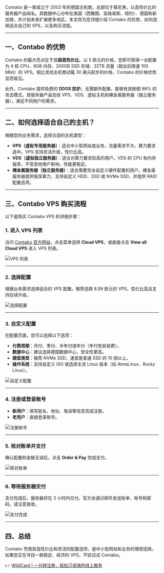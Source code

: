 Contabo 是一家成立于 2003 年的德国主机商，总部位于慕尼黑，以高性价比的服务器产品闻名。其数据中心分布在美国（西雅图、圣路易斯、纽约）、德国和新加坡，并计划未来扩展更多地区。本文将为您详细介绍 Contabo 的优势、如何选择适合自己的 VPS，以及购买流程。

---

## 一、Contabo 的优势

Contabo 的最大亮点在于其**超高性价比**。以 5 欧元的价格，您即可获得一台配置为 4 核 CPU、8GB 内存、200GB SSD 存储、32TB 流量（超出后限速 100 Mbit）的 VPS。相比其他主机商动辄 30 美元起步的价格，Contabo 的价格优势显而易见。

此外，Contabo 提供免费的 **DDOS 防护**，无需额外配置，能够有效抵御 99% 的攻击模式。其服务器产品包括 VPS、VDS、虚拟主机和裸金属服务器（独立服务器），满足不同用户的需求。

---

## 二、如何选择适合自己的主机？

根据您的业务需求，选择合适的主机类型：

- **VPS（虚拟专用服务器）**：适合中小型网站或业务，流量需求不大，算力要求适中。VPS 支持灵活升级，性价比高。
- **VDS（虚拟独立服务器）**：适合对算力要求较高的用户。VDS 的 CPU 和内存独享，不受其他用户影响，性能更稳定。
- **裸金属服务器（独立服务器）**：适合需要完全自定义硬件配置的用户。裸金属服务器提供独享算力，支持自定义 HDD、SSD 或 NVMe SSD，并提供 RAID 配置选项。

---

## 三、Contabo VPS 购买流程

以下是购买 Contabo VPS 的详细步骤：

### 1. 进入 VPS 列表
访问 [Contabo 官方网站](https://bit.ly/bewildcard)，点击菜单选择 **Cloud VPS**，或直接点击 **View all Cloud VPS** 进入 VPS 列表。

![VPS 列表](https://www.shixingceping.com/wp-content/uploads/2022/03/iShot2022-03-08-21.41.31.png)

---

### 2. 选择配置
根据业务需求选择适合的 VPS 配置。推荐选择 8.99 欧元的 VPS，性价比高且支持后续升级。

![选择配置](https://www.shixingceping.com/wp-content/uploads/2022/03/iShot2022-03-08-21.53.32.png)

---

### 3. 自定义配置
在配置页面，您可以选择以下选项：
- **付费周期**：月付、季付、半年付或年付（年付免安装费）。
- **数据中心**：建议选择德国数据中心，安全性更高。
- **硬盘类型**：推荐 NVMe SSD，速度是普通 SSD 的 10 倍以上。
- **操作系统**：支持自定义 ISO 或选择主流 Linux 版本（如 AlmaLinux、Rocky Linux）。

![自定义配置](https://www.shixingceping.com/wp-content/uploads/2022/03/iShot2022-03-08-22.14.47.png)

---

### 4. 注册或登录账号
- **新用户**：填写姓名、地址、电话等信息完成注册。
- **老用户**：直接登录账号。

![注册账号](https://www.shixingceping.com/wp-content/uploads/2022/03/iShot2022-03-08-22.40.23.png)

---

### 5. 核对账单并支付
确认配置和金额无误后，点击 **Order & Pay** 完成支付。

![核对账单](https://www.shixingceping.com/wp-content/uploads/2022/03/iShot2022-03-09-00.17.25.png)

---

### 6. 等待服务器交付
支付完成后，服务器将在 3 小时内交付。官方会通过邮件发送账单、账号和密码，请注意查收。

![支付完成](https://www.shixingceping.com/wp-content/uploads/2022/03/iShot2022-03-08-23.29.10.png)

---

## 四、总结

Contabo 凭借其高性价比和灵活的配置选项，是中小型网站和业务的理想选择。如果您正在寻找一款稳定、经济的 VPS，不妨试试 Contabo。

👉 [WildCard | 一分钟注册，轻松订阅海外线上服务](https://bit.ly/bewildcard)